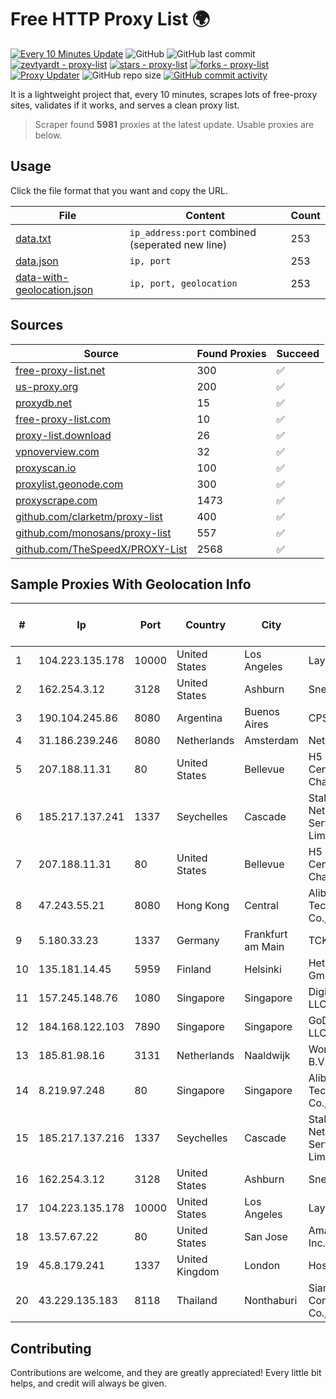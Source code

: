 
# Free HTTP Proxy List 🌍

[![Every 10 Minutes Update](https://github.com/mertguvencli/http-proxy-list/actions/workflows/main.yml/badge.svg?branch=main)](https://github.com/mertguvencli/http-proxy-list/actions/workflows/main.yml)
![GitHub](https://img.shields.io/github/license/mertguvencli/http-proxy-list)
![GitHub last commit](https://img.shields.io/github/last-commit/mertguvencli/http-proxy-list)
[![zevtyardt - proxy-list](https://img.shields.io/static/v1?label=zevtyardt&message=proxy-list&color=blue&logo=github)](https://github.com/zevtyardt/proxy-list "Go to GitHub repo")
[![stars - proxy-list](https://img.shields.io/github/stars/zevtyardt/proxy-list?style=social)](https://github.com/zevtyardt/proxy-list)
[![forks - proxy-list](https://img.shields.io/github/forks/zevtyardt/proxy-list?style=social)](https://github.com/zevtyardt/proxy-list)
[![Proxy Updater](https://github.com/zevtyardt/proxy-list/workflows/Proxy%20Updater/badge.svg)](https://github.com/zevtyardt/proxy-list/actions?query=workflow:"Proxy+Updater")
![GitHub repo size](https://img.shields.io/github/repo-size/zevtyardt/proxy-list)
[![GitHub commit activity](https://img.shields.io/github/commit-activity/m/zevtyardt/proxy-list?logo=commits)](https://github.com/zevtyardt/proxy-list/commits/main)

It is a lightweight project that, every 10 minutes, scrapes lots of free-proxy sites, validates if it works, and serves a clean proxy list.

> Scraper found **5981** proxies at the latest update. Usable proxies are below.

## Usage

Click the file format that you want and copy the URL.

|File|Content|Count|
|----|-------|-----|
|[data.txt](https://raw.githubusercontent.com/mertguvencli/http-proxy-list/main/proxy-list/data.txt)|`ip_address:port` combined (seperated new line)|253|
|[data.json](https://raw.githubusercontent.com/mertguvencli/http-proxy-list/main/proxy-list/data.json)|`ip, port`|253|
|[data-with-geolocation.json](https://raw.githubusercontent.com/mertguvencli/http-proxy-list/main/proxy-list/data-with-geolocation.json)|`ip, port, geolocation`|253|

## Sources

|Source|Found Proxies|Succeed|
|------|-------------|-------|
|[free-proxy-list.net](https://free-proxy-list.net)|300|✅|
|[us-proxy.org](https://www.us-proxy.org)|200|✅|
|[proxydb.net](http://proxydb.net)|15|✅|
|[free-proxy-list.com](https://free-proxy-list.com/?page=&port=&type%5B%5D=http&type%5B%5D=https&up_time=0&search=Search)|10|✅|
|[proxy-list.download](https://www.proxy-list.download/HTTP)|26|✅|
|[vpnoverview.com](https://vpnoverview.com/privacy/anonymous-browsing/free-proxy-servers)|32|✅|
|[proxyscan.io](https://www.proxyscan.io)|100|✅|
|[proxylist.geonode.com](https://proxylist.geonode.com/api/proxy-list?limit=300&page=1&sort_by=lastChecked&sort_type=desc&protocols=http,https)|300|✅|
|[proxyscrape.com](https://api.proxyscrape.com/v2/?request=displayproxies&protocol=http&timeout=10000&country=all&ssl=all&anonymity=all)|1473|✅|
|[github.com/clarketm/proxy-list](https://raw.githubusercontent.com/clarketm/proxy-list/master/proxy-list-raw.txt)|400|✅|
|[github.com/monosans/proxy-list](https://raw.githubusercontent.com/monosans/proxy-list/main/proxies/http.txt)|557|✅|
|[github.com/TheSpeedX/PROXY-List](https://raw.githubusercontent.com/TheSpeedX/PROXY-List/master/http.txt)|2568|✅|


## Sample Proxies With Geolocation Info

|#|Ip|Port|Country|City|Internet Service Provider|
|-|--|----|-------|----|-------------------------|
|1|104.223.135.178|10000|United States|Los Angeles|LayerHost|
|2|162.254.3.12|3128|United States|Ashburn|Sneaker Server|
|3|190.104.245.86|8080|Argentina|Buenos Aires|CPS|
|4|31.186.239.246|8080|Netherlands|Amsterdam|NetSkope Inc|
|5|207.188.11.31|80|United States|Bellevue|H5 Data Centers - Chandler LLC|
|6|185.217.137.241|1337|Seychelles|Cascade|Stallion Network Services Limited|
|7|207.188.11.31|80|United States|Bellevue|H5 Data Centers - Chandler LLC|
|8|47.243.55.21|8080|Hong Kong|Central|Alibaba (US) Technology Co., Ltd.|
|9|5.180.33.23|1337|Germany|Frankfurt am Main|TCK OOO|
|10|135.181.14.45|5959|Finland|Helsinki|Hetzner Online GmbH|
|11|157.245.148.76|1080|Singapore|Singapore|DigitalOcean, LLC|
|12|184.168.122.103|7890|Singapore|Singapore|GoDaddy.com, LLC|
|13|185.81.98.16|3131|Netherlands|Naaldwijk|WorldStream B.V.|
|14|8.219.97.248|80|Singapore|Singapore|Alibaba (US) Technology Co., Ltd.|
|15|185.217.137.216|1337|Seychelles|Cascade|Stallion Network Services Limited|
|16|162.254.3.12|3128|United States|Ashburn|Sneaker Server|
|17|104.223.135.178|10000|United States|Los Angeles|LayerHost|
|18|13.57.67.22|80|United States|San Jose|Amazon.com, Inc.|
|19|45.8.179.241|1337|United Kingdom|London|Hostland LLC|
|20|43.229.135.183|8118|Thailand|Nonthaburi|Siamdata Communication Co., ltd.|



## Contributing

Contributions are welcome, and they are greatly appreciated! Every
little bit helps, and credit will always be given.

